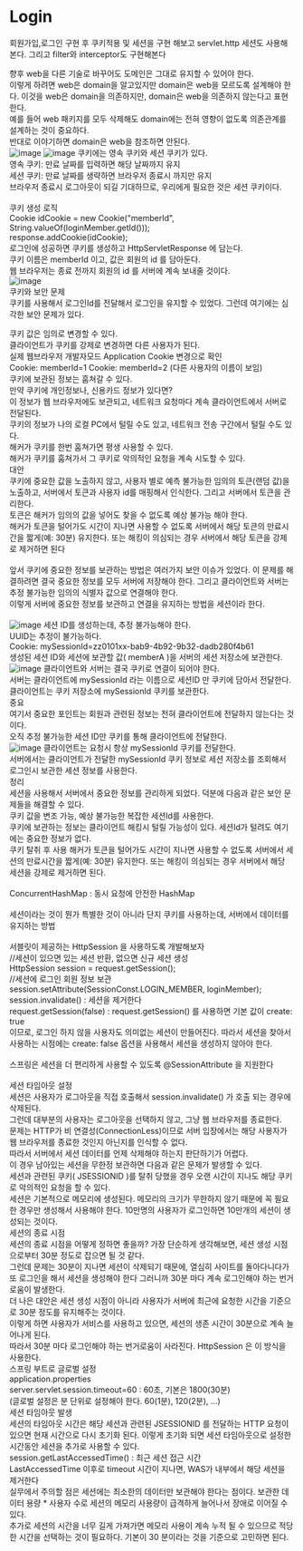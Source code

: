 # Login
회원가입,로그인 구현 후 쿠키적용 및 세션을 구현 해보고 servlet.http 세션도 사용해본다. 그리고 filter와 interceptor도 구현해본다

향후 web을 다른 기술로 바꾸어도 도메인은 그대로 유지할 수 있어야 한다.<br/>
이렇게 하려면 web은 domain을 알고있지만 domain은 web을 모르도록 설계해야 한다. 이것을 web은
domain을 의존하지만, domain은 web을 의존하지 않는다고 표현한다.<br/> 예를 들어 web 패키지를 모두
삭제해도 domain에는 전혀 영향이 없도록 의존관계를 설계하는 것이 중요하다.<br/> 반대로 이야기하면
domain은 web을 참조하면 안된다.<br/>
![image](https://user-images.githubusercontent.com/69129562/205494150-37010ea8-9fc2-4114-94c9-6237a9062e6c.png)
![image](https://user-images.githubusercontent.com/69129562/205494225-9246c191-e8fa-4a97-bca8-61491ec859a2.png)
쿠키에는 영속 쿠키와 세션 쿠키가 있다.<br/>
영속 쿠키: 만료 날짜를 입력하면 해당 날짜까지 유지<br/>
세션 쿠키: 만료 날짜를 생략하면 브라우저 종료시 까지만 유지<br/>
브라우저 종료시 로그아웃이 되길 기대하므로, 우리에게 필요한 것은 세션 쿠키이다.<br/>
<br/>
쿠키 생성 로직<br/>
Cookie idCookie = new Cookie("memberId", String.valueOf(loginMember.getId()));<br/>
response.addCookie(idCookie);<br/>
로그인에 성공하면 쿠키를 생성하고 HttpServletResponse 에 담는다.<br/> 쿠키 이름은 memberId 이고, 값은
회원의 id 를 담아둔다.<br/> 웹 브라우저는 종료 전까지 회원의 id 를 서버에 계속 보내줄 것이다.<br/>
![image](https://user-images.githubusercontent.com/69129562/205495848-d661f7dd-ba7d-4a31-92c3-ae3893071d8f.png)
<br/>
쿠키와 보안 문제<br/>
쿠키를 사용해서 로그인Id를 전달해서 로그인을 유지할 수 있었다. 그런데 여기에는 심각한 보안 문제가
있다.<br/>

쿠키 값은 임의로 변경할 수 있다.<br/>
클라이언트가 쿠키를 강제로 변경하면 다른 사용자가 된다.<br/>
실제 웹브라우저 개발자모드 Application Cookie 변경으로 확인<br/>
Cookie: memberId=1 Cookie: memberId=2 (다른 사용자의 이름이 보임)<br/>
쿠키에 보관된 정보는 훔쳐갈 수 있다.<br/>
만약 쿠키에 개인정보나, 신용카드 정보가 있다면?<br/>
이 정보가 웹 브라우저에도 보관되고, 네트워크 요청마다 계속 클라이언트에서 서버로 전달된다.<br/>
쿠키의 정보가 나의 로컬 PC에서 털릴 수도 있고, 네트워크 전송 구간에서 털릴 수도 있다.<br/>
해커가 쿠키를 한번 훔쳐가면 평생 사용할 수 있다.<br/>
해커가 쿠키를 훔쳐가서 그 쿠키로 악의적인 요청을 계속 시도할 수 있다.<br/>
대안<br/>
쿠키에 중요한 값을 노출하지 않고, 사용자 별로 예측 불가능한 임의의 토큰(랜덤 값)을 노출하고, 서버에서
토큰과 사용자 id를 매핑해서 인식한다. 그리고 서버에서 토큰을 관리한다.<br/>
토큰은 해커가 임의의 값을 넣어도 찾을 수 없도록 예상 불가능 해야 한다.<br/>
해커가 토큰을 털어가도 시간이 지나면 사용할 수 없도록 서버에서 해당 토큰의 만료시간을 짧게(예: 30분)
유지한다. 또는 해킹이 의심되는 경우 서버에서 해당 토큰을 강제로 제거하면 된다<br/>
<br/>
앞서 쿠키에 중요한 정보를 보관하는 방법은 여러가지 보안 이슈가 있었다. 이 문제를 해결하려면 결국
중요한 정보를 모두 서버에 저장해야 한다. 그리고 클라이언트와 서버는 추정 불가능한 임의의 식별자
값으로 연결해야 한다.<br/>
이렇게 서버에 중요한 정보를 보관하고 연결을 유지하는 방법을 세션이라 한다.<br/>
<br/>
![image](https://user-images.githubusercontent.com/69129562/205496284-d1e06174-11ea-4ae7-95b3-4c04f354a06b.png)
세션 ID를 생성하는데, 추정 불가능해야 한다.<br/>
UUID는 추정이 불가능하다.<br/>
Cookie: mySessionId=zz0101xx-bab9-4b92-9b32-dadb280f4b61<br/>
생성된 세션 ID와 세션에 보관할 값( memberA )을 서버의 세션 저장소에 보관한다.<br/>
![image](https://user-images.githubusercontent.com/69129562/205496353-15638105-97e4-46f2-ab1b-fcd6b2ff41b7.png)
클라이언트와 서버는 결국 쿠키로 연결이 되어야 한다.<br/>
서버는 클라이언트에 mySessionId 라는 이름으로 세션ID 만 쿠키에 담아서 전달한다.<br/>
클라이언트는 쿠키 저장소에 mySessionId 쿠키를 보관한다.<br/>
중요<br/>
여기서 중요한 포인트는 회원과 관련된 정보는 전혀 클라이언트에 전달하지 않는다는 것이다.<br/>
오직 추정 불가능한 세션 ID만 쿠키를 통해 클라이언트에 전달한다.<br/>
![image](https://user-images.githubusercontent.com/69129562/205496430-d92be0d8-6f7c-436e-8263-c1f5d29bf03b.png)
클라이언트는 요청시 항상 mySessionId 쿠키를 전달한다.<br/>
서버에서는 클라이언트가 전달한 mySessionId 쿠키 정보로 세션 저장소를 조회해서 로그인시 보관한
세션 정보를 사용한다.<br/>
정리<br/>
세션을 사용해서 서버에서 중요한 정보를 관리하게 되었다. 덕분에 다음과 같은 보안 문제들을 해결할 수
있다.<br/>
쿠키 값을 변조 가능, 예상 불가능한 복잡한 세션Id를 사용한다.<br/>
쿠키에 보관하는 정보는 클라이언트 해킹시 털릴 가능성이 있다. 세션Id가 털려도 여기에는 중요한
정보가 없다.<br/>
쿠키 탈취 후 사용 해커가 토큰을 털어가도 시간이 지나면 사용할 수 없도록 서버에서 세션의
만료시간을 짧게(예: 30분) 유지한다. 또는 해킹이 의심되는 경우 서버에서 해당 세션을 강제로
제거하면 된다.<br/>
<br/>
ConcurrentHashMap : 동시 요청에 안전한 HashMap<br/>
<br/>
세션이라는 것이 뭔가 특별한 것이 아니라 단지 쿠키를 사용하는데, 서버에서 데이터를 유지하는 방법<br/>
<br/>
서블릿이 제공하는 HttpSession 을 사용하도록 개발해보자<br/>
//세션이 있으면 있는 세션 반환, 없으면 신규 세션 생성<br/>
 HttpSession session = request.getSession();<br/>
 //세션에 로그인 회원 정보 보관<br/>
 session.setAttribute(SessionConst.LOGIN_MEMBER, loginMember);<br/>
 session.invalidate() : 세션을 제거한다<br/>
 request.getSession(false) : request.getSession() 를 사용하면 기본 값이 create: true<br/>
이므로, 로그인 하지 않을 사용자도 의미없는 세션이 만들어진다. 따라서 세션을 찾아서 사용하는 시점에는
create: false 옵션을 사용해서 세션을 생성하지 않아야 한다.<br/>
<br/>
스프링은 세션을 더 편리하게 사용할 수 있도록 @SessionAttribute 을 지원한다<br/>
<br/>
세션 타임아웃 설정<br/>
세션은 사용자가 로그아웃을 직접 호출해서 session.invalidate() 가 호출 되는 경우에 삭제된다.<br/>
그런데 대부분의 사용자는 로그아웃을 선택하지 않고, 그냥 웹 브라우저를 종료한다.<br/> 문제는 HTTP가 비
연결성(ConnectionLess)이므로 서버 입장에서는 해당 사용자가 웹 브라우저를 종료한 것인지 아닌지를
인식할 수 없다.<br/> 따라서 서버에서 세션 데이터를 언제 삭제해야 하는지 판단하기가 어렵다.<br/>
이 경우 남아있는 세션을 무한정 보관하면 다음과 같은 문제가 발생할 수 있다.<br/>
세션과 관련된 쿠키( JSESSIONID )를 탈취 당했을 경우 오랜 시간이 지나도 해당 쿠키로 악의적인 요청을
할 수 있다.<br/>
세션은 기본적으로 메모리에 생성된다. 메모리의 크기가 무한하지 않기 때문에 꼭 필요한 경우만 생성해서
사용해야 한다. 10만명의 사용자가 로그인하면 10만개의 세션이 생성되는 것이다.<br/>
세션의 종료 시점<br/>
세션의 종료 시점을 어떻게 정하면 좋을까? 가장 단순하게 생각해보면, 세션 생성 시점으로부터 30분
정도로 잡으면 될 것 같다.<br/> 그런데 문제는 30분이 지나면 세션이 삭제되기 때문에, 열심히 사이트를
돌아다니다가 또 로그인을 해서 세션을 생성해야 한다 그러니까 30분 마다 계속 로그인해야 하는
번거로움이 발생한다.<br/>
더 나은 대안은 세션 생성 시점이 아니라 사용자가 서버에 최근에 요청한 시간을 기준으로 30분 정도를
유지해주는 것이다.<br/> 이렇게 하면 사용자가 서비스를 사용하고 있으면, 세션의 생존 시간이 30분으로 계속
늘어나게 된다.<br/> 따라서 30분 마다 로그인해야 하는 번거로움이 사라진다. HttpSession 은 이 방식을
사용한다.<br/>
스프링 부트로 글로벌 설정<br/>
application.properties<br/>
server.servlet.session.timeout=60 : 60초, 기본은 1800(30분)<br/>
(글로벌 설정은 분 단위로 설정해야 한다. 60(1분), 120(2분), ...)<br/>
세션 타임아웃 발생<br/>
세션의 타임아웃 시간은 해당 세션과 관련된 JSESSIONID 를 전달하는 HTTP 요청이 있으면 현재 시간으로
다시 초기화 된다. 이렇게 초기화 되면 세션 타임아웃으로 설정한 시간동안 세션을 추가로 사용할 수 있다.<br/>
session.getLastAccessedTime() : 최근 세션 접근 시간<br/>
LastAccessedTime 이후로 timeout 시간이 지나면, WAS가 내부에서 해당 세션을 제거한다<br/>
실무에서 주의할 점은 세션에는 최소한의 데이터만 보관해야 한다는 점이다. 보관한 데이터 용량 * 사용자
수로 세션의 메모리 사용량이 급격하게 늘어나서 장애로 이어질 수 있다.<br/> 추가로 세션의 시간을 너무 길게
가져가면 메모리 사용이 계속 누적 될 수 있으므로 적당한 시간을 선택하는 것이 필요하다. 기본이 30
분이라는 것을 기준으로 고민하면 된다.<br/>
